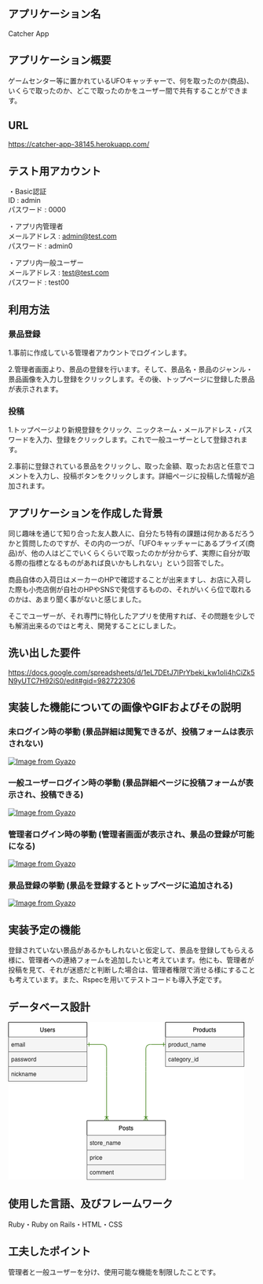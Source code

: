## アプリケーション名
Catcher App

## アプリケーション概要
ゲームセンター等に置かれているUFOキャッチャーで、何を取ったのか(商品)、いくらで取ったのか、どこで取ったのかをユーザー間で共有することができます。

## URL
https://catcher-app-38145.herokuapp.com/  

## テスト用アカウント
・Basic認証  
ID : admin  
パスワード : 0000  
  
・アプリ内管理者  
メールアドレス : admin@test.com  
パスワード : admin0  

・アプリ内一般ユーザー  
メールアドレス : test@test.com  
パスワード : test00  

## 利用方法

### 景品登録
1.事前に作成している管理者アカウントでログインします。  

2.管理者画面より、景品の登録を行います。そして、景品名・景品のジャンル・景品画像を入力し登録をクリックします。その後、トップページに登録した景品が表示されます。  

### 投稿
1.トップページより新規登録をクリック、ニックネーム・メールアドレス・パスワードを入力、登録をクリックします。これで一般ユーザーとして登録されます。  

2.事前に登録されている景品をクリックし、取った金額、取ったお店と任意でコメントを入力し、投稿ボタンをクリックします。詳細ページに投稿した情報が追加されます。

## アプリケーションを作成した背景
同じ趣味を通じて知り合った友人数人に、自分たち特有の課題は何かあるだろうかと質問したのですが、その内の一つが、「UFOキャッチャーにあるプライズ(商品)が、他の人はどこでいくらくらいで取ったのかが分からず、実際に自分が取る際の指標となるものがあれば良いかもしれない」という回答でした。  

商品自体の入荷日はメーカーのHPで確認することが出来ますし、お店に入荷した際も小売店側が自社のHPやSNSで発信するものの、それがいくら位で取れるのかは、あまり聞く事がないと感じました。  

そこでユーザーが、それ専門に特化したアプリを使用すれば、その問題を少しでも解消出来るのではと考え、開発することにしました。

## 洗い出した要件
https://docs.google.com/spreadsheets/d/1eL7DEtJ7IPrYbeki_kw1oIi4hCiZk5N9yUTC7H92iS0/edit#gid=982722306

## 実装した機能についての画像やGIFおよびその説明

### 未ログイン時の挙動 (景品詳細は閲覧できるが、投稿フォームは表示されない)

[![Image from Gyazo](https://i.gyazo.com/de95163d57e4d513f80adb7beca0d47d.gif)](https://gyazo.com/de95163d57e4d513f80adb7beca0d47d)  

### 一般ユーザーログイン時の挙動 (景品詳細ページに投稿フォームが表示され、投稿できる)

[![Image from Gyazo](https://i.gyazo.com/c8ca6333f5864eb4face5b24d53522a0.gif)](https://gyazo.com/c8ca6333f5864eb4face5b24d53522a0)  

### 管理者ログイン時の挙動 (管理者画面が表示され、景品の登録が可能になる)

[![Image from Gyazo](https://i.gyazo.com/ce72a3dc7b31ffe8e938e73998b3fb7b.gif)](https://gyazo.com/ce72a3dc7b31ffe8e938e73998b3fb7b)  

### 景品登録の挙動 (景品を登録するとトップページに追加される)

[![Image from Gyazo](https://i.gyazo.com/68846d2f365d70e2c240461eda8aad2d.gif)](https://gyazo.com/68846d2f365d70e2c240461eda8aad2d)  

## 実装予定の機能
登録されていない景品があるかもしれないと仮定して、景品を登録してもらえる様に、管理者への連絡フォームを追加したいと考えています。他にも、管理者が投稿を見て、それが迷惑だと判断した場合は、管理者権限で消せる様にすることも考えています。また、Rspecを用いてテストコードも導入予定です。

## データベース設計
<img src="app/assets/images/catcher-app_ER.png">

## 使用した言語、及びフレームワーク
Ruby・Ruby on Rails・HTML・CSS

## 工夫したポイント
管理者と一般ユーザーを分け、使用可能な機能を制限したことです。

